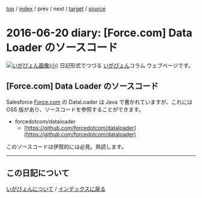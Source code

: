[top](https://igapyon.github.io/diary/) 
 / [index](https://igapyon.github.io/diary/2016/index.html) 
 / prev 
 / next 
 / [target](https://igapyon.github.io/diary/2016/ig160620.html) 
 / [source](https://github.com/igapyon/diary/blob/gh-pages/2016/ig160620.html.src.md) 

2016-06-20 diary: [Force.com] Data Loader のソースコード
=====================================================================================================
[![いがぴょん画像(小)](https://igapyon.github.io/diary/images/iga200306s.jpg "いがぴょん")](https://igapyon.github.io/diary/memo/memoigapyon.html) 日記形式でつづる [いがぴょん](https://igapyon.github.io/diary/memo/memoigapyon.html)コラム ウェブページです。

## [Force.com] Data Loader のソースコード

Salesforce [Force.com](https://www.salesforce.com/products/platform/products/force/) の DataLoader は Java で書かれていますが、これには OSS 版があり、ソースコードを参照することができます。

* forcedotcom/dataloader
  * [https://github.com/forcedotcom/dataloader](https://github.com/forcedotcom/dataloader)

このソースコードは伊賀的には必見。熟読します。


----------------------------------------------------------------------------------------------------

## この日記について
[いがぴょんについて](https://igapyon.github.io/diary/memo/memoigapyon.html) / [インデックスに戻る](https://igapyon.github.io/diary/idxall.html)
